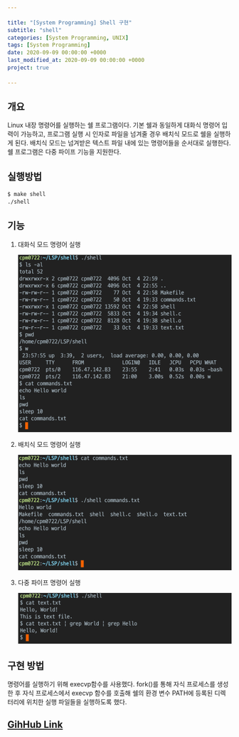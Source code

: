 ```yaml
---

title: "[System Programming] Shell 구현"
subtitle: "shell"
categories: [System Programming, UNIX]
tags: [System Programming]
date: 2020-09-09 00:00:00 +0000
last_modified_at: 2020-09-09 00:00:00 +0000
project: true

---
```


## 개요

Linux 내장 명령어를 실행하는 쉘 프로그램이다. 기본 쉘과 동일하게 대화식 명령어 입력이 가능하고, 프로그램 실행 시 인자로 파일을 넘겨줄 경우 배치식 모드로 쉘을 실행하게 된다. 배치식 모드는 넘겨받은 텍스트 파일 내에 있는 명령어들을 순서대로 실행한다. 쉘 프로그램은 다중 파이프 기능을 지원한다.

## 실행방법

```bash
$ make shell
./shell
```

## 기능

1. 대화식 모드 명령어 실행

    ![01.jpg](/assets/images/2020-09-09-Shell/01.jpg)

2. 배치식 모드 명령어 실행

    ![02.jpg](/assets/images/2020-09-09-Shell/02.jpg)

3. 다중 파이프 명령어 실행

    ![03.jpg](/assets/images/2020-09-09-Shell/03.jpg)

## 구현 방법

명령어를 실행하기 위해 execvp함수를 사용했다. fork()를 통해 자식 프로세스를 생성한 후 자식 프로세스에서 execvp 함수를 호출해 쉘의 환경 변수 PATH에 등록된 디렉터리에 위치한 실행 파일들을 실행하도록 했다. 

## [GihHub Link](https://github.com/cpm0722/LSP/tree/master/shell)
